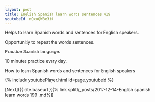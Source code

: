 ```yaml
---
layout: post
title: English Spanish learn words sentences 419 
youtubeId: nQxuQW8e3i0
---
```

 
 
Helps to learn Spanish words and sentences for English speakers.

Opportunitiy to repeat the words sentences. 

Practice Spanish language. 
 
10 minutes practice every day. 
 
How to learn Spanish words and sentences for English speakers 
 
{% include youtubePlayer.html id=page.youtubeId %}
 
 
[Next]({{ site.baseurl }}{% link  split1/_posts/2017-12-14-English spanish learn words 199 .md%})
 

